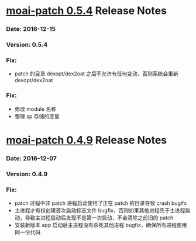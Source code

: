 # [moai-patch 0.5.4](http://git.code.oa.com/moai/patch/tree/0.5.4) Release Notes
### Date: 2016-12-15
### Version: 0.5.4
### Fix:
* patch 的目录 dexopt/dex2oat 之后不允许有任何变动，否则系统会重新 dexopt/dex2oat

### Fix:
* 修改 module 名称
* 整理 sp 存储的变量

# [moai-patch 0.4.9](http://git.code.oa.com/moai/patch/tree/0.4.9) Release Notes
### Date: 2016-12-07
### Version: 0.4.9
### Fix:
* patch 过程中非 patch 进程启动使用了正在 patch 的目录导致 crash bugifx
* 主进程才有权创建首次启动标志文件 bugfix，否则如果其他进程先于主进程启动，导致主进程启动后发现不是第一次启动，不会清除之前旧的 patch
* 安装新版本 app 启动后主进程没有杀死其他进程 bugfix，确保所有进程使用同一份代码
